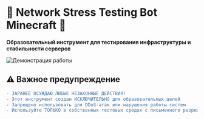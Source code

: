 # 🧪 Network Stress Testing Bot Minecraft 🚀  
**Образовательный инструмент для тестирования инфраструктуры и стабильности серверов**

<!-- 🔽 ЗАМЕНИТЕ ЭТУ СТРОКУ НА ВАШУ GIF 🔽 -->
![Демонстрация работы](https://github.com/user-attachments/assets/f3427421-51b4-4d7d-990e-362a5c6012c8)
<!-- 🔼 ВСТАВЬТЕ ССЫЛКУ НА GIF ВЫШЕ 🔼 -->

## ⚠️ Важное предупреждение
```diff
- ЗАРАНЕЕ ОСУЖДАЮ ЛЮБЫЕ НЕЗАКОННЫЕ ДЕЙСТВИЯ!
- Этот инструмент создан ИСКЛЮЧИТЕЛЬНО для образовательных целей
- Запрещено использовать для DDoS-атак или нарушения работы систем
- Используйте ТОЛЬКО в собственных тестовых средах с письменного разрешения
